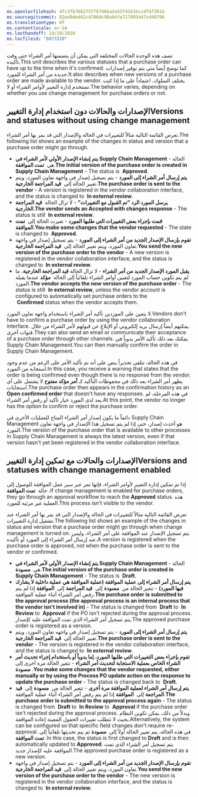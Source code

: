 ```yaml
---
ms.openlocfilehash: 4fc3fb766275ff674bba2eb3f4161bccdfdf3016
ms.sourcegitcommit: 82ed9ded42c47064c90ab6fe717893447cd48796
ms.translationtype: HT
ms.contentlocale: ar-SA
ms.lasthandoff: 10/19/2020
ms.locfileid: "6073320"
---
```

<span data-ttu-id="a4679-101">تصف هذه الوحدة الحالات المختلفة التي يمكن أن يتضمنها أمر الشراء حتى وقت تأكيده.</span><span class="sxs-lookup"><span data-stu-id="a4679-101">This unit describes the various statuses that a purchase order can have up to the time when it's confirmed.</span></span> <span data-ttu-id="a4679-102">كما توضح أيضاً متى يتم توفير إصدارات جديدة من أمر الشراء للمورد.</span><span class="sxs-lookup"><span data-stu-id="a4679-102">It also describes when new versions of a purchase order are made available to the vendor.</span></span> <span data-ttu-id="a4679-103">يختلف السلوك، اعتماداً على ما إذا كنت تستخدم إدارة التغيير لأوامر الشراء أو لا.</span><span class="sxs-lookup"><span data-stu-id="a4679-103">The behavior varies, depending on whether you use change management for purchase orders or not.</span></span>

## <a name="versions-and-statuses-without-using-change-management"></a><span data-ttu-id="a4679-104">الإصدارات والحالات دون استخدام إدارة التغيير</span><span class="sxs-lookup"><span data-stu-id="a4679-104">Versions and statuses without using change management</span></span>

<span data-ttu-id="a4679-105">تعرض القائمة التالية مثالاً للتغييرات في الحالة والإصدار التي قد يمر بها أمر الشراء.</span><span class="sxs-lookup"><span data-stu-id="a4679-105">The following list shows an example of the changes in status and version that a purchase order might go through.</span></span>

-   <span data-ttu-id="a4679-106">**يتم إنشاء الإصدار الأولي لأمر الشراء في Supply Chain Management** - الحالة هي  **تمت الموافقة**.</span><span class="sxs-lookup"><span data-stu-id="a4679-106">**The initial version of the purchase order is created in Supply Chain Management** - The status is  **Approved**.</span></span>
-   <span data-ttu-id="a4679-107">**يتم إرسال أمر الشراء إلى المورد** - يتم تسجيل إصدار في واجهة تعاون المورد، ويتم تغيير الحالة إلى  **قيد المراجعة الخارجية**.</span><span class="sxs-lookup"><span data-stu-id="a4679-107">**The purchase order is sent to the vendor** - A version is registered in the vendor collaboration interface, and the status is changed to  **In external review**.</span></span>
-   <span data-ttu-id="a4679-108">**يرسل المورد الرد "تم القبول مع التغييرات"** - لا تزال الحالة  **قيد المراجعة الخارجية**.</span><span class="sxs-lookup"><span data-stu-id="a4679-108">**The vendor sends an Accepted with changes response** - The status is still  **In external review**.</span></span>
-   <span data-ttu-id="a4679-109">**قمت بإجراء بعض التغييرات التي طلبها المورد** - تغيرت الحالة إلى  **تمت الموافقة**.</span><span class="sxs-lookup"><span data-stu-id="a4679-109">**You make some changes that the vendor requested** - The state is changed to  **Approved**.</span></span>
-   <span data-ttu-id="a4679-110">**تقوم بإرسال الإصدار الجديد من أمر الشراء إلى المورد** - يتم تسجيل إصدار في واجهة تعاون المورد، ويتم تغيير الحالة إلى  **قيد المراجعة الخارجية**.</span><span class="sxs-lookup"><span data-stu-id="a4679-110">**You send the new version of the purchase order to the vendor** - A new version is registered in the vendor collaboration interface, and the status is changed to  **In external review**.</span></span>
-   <span data-ttu-id="a4679-111">**يقبل المورد الإصدار الجديد من أمر الشراء** - لا تزال الحالة **قيد المراجعة الخارجية**، ما لم يتم تكوين حساب المورد لتعيين أوامر الشراء تلقائياً إلى الحالة  **مؤكد** عندما يقبله المورد.</span><span class="sxs-lookup"><span data-stu-id="a4679-111">**The vendor accepts the new version of the purchase order** - The status is still  **In external review**, unless the vendor account is configured to automatically set purchase orders to the  **Confirmed** status when the vendor accepts them.</span></span>

<span data-ttu-id="a4679-112">لا يتعين على الموردين تأكيد أمر الشراء باستخدام واجهة تعاون المورد.</span><span class="sxs-lookup"><span data-stu-id="a4679-112">Vendors don't have to confirm a purchase order by using the vendor collaboration interface.</span></span> <span data-ttu-id="a4679-113">يمكنهم أيضاً إرسال بريد إلكتروني أو الإبلاغ عن قبولهم لأمر الشراء من خلال قنوات أخرى.</span><span class="sxs-lookup"><span data-stu-id="a4679-113">They can also send an email or communicate their acceptance of a purchase order through other channels.</span></span> <span data-ttu-id="a4679-114">يمكنك بعد ذلك تأكيد الأمر يدوياً في Supply Chain Management.</span><span class="sxs-lookup"><span data-stu-id="a4679-114">You can then manually confirm the order in Supply Chain Management.</span></span>

<span data-ttu-id="a4679-115">في هذه الحالة، تتلقى تحذيراً ينص على أنه تم تأكيد الأمر على الرغم من عدم وجود استجابة من المورد.</span><span class="sxs-lookup"><span data-stu-id="a4679-115">In this case, you receive a warning that states that the order is being confirmed even though there is no response from the vendor.</span></span> <span data-ttu-id="a4679-116">يظهر أمر الشراء بعد ذلك في محفوظات التأكيد كـ **أمر مؤكد مفتوح** لا يشتمل على أي استجابات.</span><span class="sxs-lookup"><span data-stu-id="a4679-116">The purchase order then appears in the confirmation history as an **Open confirmed order** that doesn't have any responses.</span></span> <span data-ttu-id="a4679-117">في هذه المرحلة، لم يعد لدى المورد خيار تأكيد أو رفض أمر الشراء.</span><span class="sxs-lookup"><span data-stu-id="a4679-117">At this point, the vendor no longer has the option to confirm or reject the purchase order.</span></span>

<span data-ttu-id="a4679-118">دائماً ما يكون إصدار أمر الشراء المتاح للعمليات الأخرى في Supply Chain Management هو أحدث إصدار، حتى إذا لم يتم تسجيل هذا الإصدار في واجهة تعاون المورد.</span><span class="sxs-lookup"><span data-stu-id="a4679-118">The version of the purchase order that is available to other processes in Supply Chain Management is always the latest version, even if that version hasn't yet been registered in the vendor collaboration interface.</span></span>

## <a name="versions-and-statuses-with-change-management-enabled"></a><span data-ttu-id="a4679-119">الإصدارات والحالات مع تمكين إدارة التغيير</span><span class="sxs-lookup"><span data-stu-id="a4679-119">Versions and statuses with change management enabled</span></span>

<span data-ttu-id="a4679-120">إذا تم تمكين إدارة التغيير لأوامر الشراء، فإنها تمر عبر سير عمل الموافقة للوصول إلى حالة  **تمت الموافقة** .</span><span class="sxs-lookup"><span data-stu-id="a4679-120">If change management is enabled for purchase orders, they go through an approval workflow to reach the **Approved** status.</span></span> <span data-ttu-id="a4679-121">هذه العملية غير مرئية للمورد.</span><span class="sxs-lookup"><span data-stu-id="a4679-121">This process isn't visible to the vendor.</span></span>

<span data-ttu-id="a4679-122">تعرض القائمة التالية مثالاً للتغييرات في الحالة والإصدار التي قد يمر بها أمر الشراء عند تشغيل إدارة التغييرات.</span><span class="sxs-lookup"><span data-stu-id="a4679-122">The following list shows an example of the changes in status and version that a purchase order might go through when change management is turned on.</span></span> <span data-ttu-id="a4679-123">يتم تسجيل الإصدار عند الموافقة على أمر الشراء، وليس عند إرسال أمر الشراء إلى المورد أو تأكيده.</span><span class="sxs-lookup"><span data-stu-id="a4679-123">A version is registered when the purchase order is approved, not when the purchase order is sent to the vendor or confirmed.</span></span>

-   <span data-ttu-id="a4679-124">**يتم إنشاء الإصدار الأولي لأمر الشراء في Supply Chain Management** - الحالة هي  **مسودة**.</span><span class="sxs-lookup"><span data-stu-id="a4679-124">**The initial version of the purchase order is created in Supply Chain Management** - The status is  **Draft**.</span></span>
-   <span data-ttu-id="a4679-125">**يتم إرسال أمر الشراء إلى عملية الموافقة (عملية الموافقة هي عملية داخلية لا يشارك فيها المورد)** - تتغير الحالة من  **مسودة** إلى  **قيد المراجعة** إلى  **الموافقة** إذا لم يتم رفض أمر الشراء أثناء عملية الموافقة.</span><span class="sxs-lookup"><span data-stu-id="a4679-125">**The purchase order is submitted to the approval process (the approval process is an internal process that the vendor isn't involved in)** - The status is changed from  **Draft** to  **In Review** to  **Approval** if the PO isn't rejected during the approval process.</span></span> <span data-ttu-id="a4679-126">يتم تسجيل أمر الشراء الذي تمت الموافقة عليه كإصدار.</span><span class="sxs-lookup"><span data-stu-id="a4679-126">The approved purchase order is registered as a version.</span></span>
-   <span data-ttu-id="a4679-127">**يتم إرسال أمر الشراء إلى المورد** - يتم تسجيل إصدار في واجهه تعاون المورد، ويتم تغيير الحالة إلى  **قيد المراجعة الخارجية**.</span><span class="sxs-lookup"><span data-stu-id="a4679-127">**The purchase order is sent to the vendor** - The version is registered in the vendor collaboration interface, and the status is  changed to  **In external review**.</span></span>
-   <span data-ttu-id="a4679-128">**تقوم بإجراء بعض التغييرات التي طلبها المورد، إما يدوياً أو باستخدام إجراء تحديث أمر الشراء الخاص بعملية الاستجابة لتحديث أمر الشراء** - تتغير الحالة مرة أخرى إلى  **مسودة**.</span><span class="sxs-lookup"><span data-stu-id="a4679-128">**You make some changes that the vendor requested, either manually or by using the Process PO update action on the response to update the purchase order** - The status is changed back to  **Draft**.</span></span>
-   <span data-ttu-id="a4679-129">**يتم إرسال أمر الشراء لعملية الموافقة مرة أخرى** - تتغير الحالة من  **مسودة** إلى  **قيد المراجعة** إلى  **الموافقة** إذا لم يتم رفض أمر الشراء أثناء عملية الموافقة.</span><span class="sxs-lookup"><span data-stu-id="a4679-129">**The purchase order is submitted to the approval process again** - The status is changed from  **Draft** to  **In Review** to  **Approval** if the purchase order isn't rejected during the approval process.</span></span> <span data-ttu-id="a4679-130">وبدلاً من ذلك، يمكن تكوين النظام بحيث لا تتطلب تغييرات الحقول المعينة إعادة الموافقة.</span><span class="sxs-lookup"><span data-stu-id="a4679-130">Alternatively, the system can be configured so that specific field changes don't require re-approval.</span></span> <span data-ttu-id="a4679-131">في هذه الحالة، يتم تغيير الحالة أولاً إلى  **مسودة** ثم يتم تحديثها تلقائياً إلى  **تمت الموافقة**.</span><span class="sxs-lookup"><span data-stu-id="a4679-131">In this case, the status is first changed to **Draft** and is then automatically updated to **Approved**.</span></span> <span data-ttu-id="a4679-132">يتم تسجيل أمر الشراء الذي تمت الموافقة عليه كإصدار جديد.</span><span class="sxs-lookup"><span data-stu-id="a4679-132">The approved purchase order is registered as a new version.</span></span>
-   <span data-ttu-id="a4679-133">**تقوم بإرسال الإصدار الجديد من أمر الشراء إلى المورد** - يتم تسجيل إصدار في واجهة تعاون المورد، ويتم تغيير الحالة إلى  **قيد المراجعة الخارجية**.</span><span class="sxs-lookup"><span data-stu-id="a4679-133">**You send the new version of the purchase order to the vendor** - The new version is registered in the vendor collaboration interface, and the status is changed to  **In external review**.</span></span>
